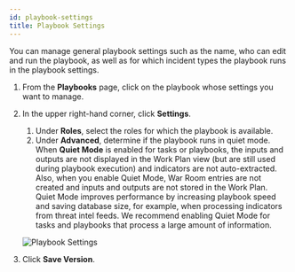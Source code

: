```yaml
---
id: playbook-settings
title: Playbook Settings
---
```

You can manage general playbook settings such as the name, who can edit and run the playbook, as well as for which incident types the playbook runs in the playbook settings.

1. From the **Playbooks** page, click on the playbook whose settings you want to manage.

2. In the upper right-hand corner, click **Settings**.

	1. Under **Roles**, select the roles for which the playbook is available.
	1. Under **Advanced**, determine if the playbook runs in quiet mode. <br/>
		When **Quiet Mode** is enabled for tasks or playbooks, the inputs and outputs are not displayed in the Work Plan view (but are still used during playbook execution) and indicators are not auto-extracted. Also, when you enable Quiet Mode, War Room entries are not created and inputs and outputs are not stored in the Work Plan. Quiet Mode improves performance by increasing playbook speed and saving database size, for example, when processing indicators from threat intel feeds. We recommend enabling Quiet Mode for tasks and playbooks that process a large amount of information.
		
	![Playbook Settings](/doc_imgs/playbooks/playbook-settings.png "Playbook Settings")

3. Click **Save Version**. 
